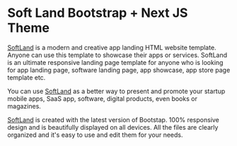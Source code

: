 # Soft Land Bootstrap + Next JS Theme

[SoftLand](https://bootstrapmade.com/softland-bootstrap-app-landing-page-template/) is a modern and creative app landing HTML website template. Anyone can use this template to showcase their apps or services. SoftLand is an ultimate responsive landing page template for anyone who is looking for app landing page, software landing page, app showcase, app store page template etc.

You can use [SoftLand](https://bootstrapmade.com/softland-bootstrap-app-landing-page-template/) as a better way to present and promote your startup mobile apps, SaaS app, software, digital products, even books or magazines.

[SoftLand](https://bootstrapmade.com/softland-bootstrap-app-landing-page-template/) is created with the latest version of Bootstap. 100% responsive design and is beautifully displayed on all devices. All the files are clearly organized and it's easy to use and edit them for your needs.



